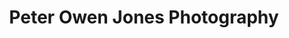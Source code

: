 ---
title: "Peter Owen Jones Photography"
url: /llanelli/peter-owen-jones-photography/
shop: photo
---